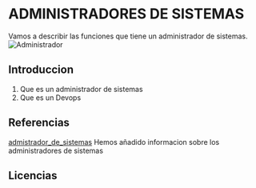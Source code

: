 # ADMINISTRADORES DE SISTEMAS 
Vamos a describir las funciones que tiene un administrador de sistemas. 
![Administrador](https://elcandelerotecnologico.files.wordpress.com/2021/07/varios_iebs_administrador-de-sistemas.jpg)

## Introduccion
1. Que es un administrador de sistemas
2. Que es un Devops
## Referencias 
[admistrador_de_sistemas](https://es.wikipedia.org/wiki/Administrador)
Hemos añadido informacion sobre los administradores de sistemas 
## Licencias 

